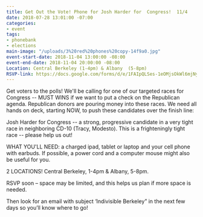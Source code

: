 ```yaml
---
title: Get Out the Vote! Phone for Josh Harder for  Congress!  11/4
date: 2018-07-28 13:01:00 -07:00
categories:
- event
tags:
- phonebank
- elections
main-image: "/uploads/3%20red%20phones%20copy-14f9a0.jpg"
event-start-date: 2018-11-04 13:00:00 -08:00
event-end-date: 2018-11-04 20:00:00 -08:00
Location: Central Berkeley (1-4pm) & Albany  (5-8pm)
RSVP-link: https://docs.google.com/forms/d/e/1FAIpQLSes-1eOMjsOkWl6mjNy0fJy1RVKFa5g17sdgDwBKwwZfuo7JQ/viewform
---
```


Get  voters to the polls!  We'll be calling for one of our targeted races for Congress -- MUST WINS if we want to put a check on the Republican agenda.  Republican donors are pouring money into these races.  We need all hands on deck, starting NOW,  to push these candidates over the finish line:

Josh Harder for Congress -- a strong, progressive candidate in a very tight race in neighboring CD-10 (Tracy, Modesto). This is a frighteningly tight race -- please help us out!

WHAT YOU'LL NEED: a charged ipad, tablet or laptop and your cell phone with earbuds.  If possible, a power cord and a computer mouse might also be useful for you.

2 LOCATIONS!  Central Berkeley, 1-4pm  &  Albany, 5-8pm.

RSVP soon – space may be limited, and this helps us plan if more space is needed.

Then look for an email with subject ‘Indivisible Berkeley” in the next few days so you’ll know where to go!
